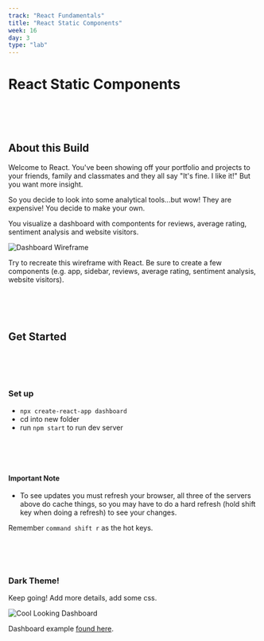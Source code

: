 ```yaml
---
track: "React Fundamentals"
title: "React Static Components"
week: 16
day: 3
type: "lab"
---
```


# React Static Components

<br>
<br>
<br>

## About this Build

Welcome to React. You've been showing off your portfolio and projects to your friends, family and classmates and they all say "It's fine. I like it!" But you want more insight.

So you decide to look into some analytical tools...but wow! They are expensive! You decide to make your own.

You visualize a dashboard with compontents for reviews, average rating, sentiment analysis and website visitors.

![Dashboard Wireframe](https://i.imgur.com/5mCo2tV.png)

Try to recreate this wireframe with React. Be sure to create a few components (e.g. app, sidebar, reviews, average rating, sentiment analysis, website visitors).

<br>
<br>
<br>

## Get Started

<br>
<br>
<br>

### Set up

- `npx create-react-app dashboard`
- cd into new folder
- run `npm start` to run dev server

<br>
<br>
<br>

#### Important Note

- To see updates you must refresh your browser, all three of the servers above do cache things, so you may have to do a hard refresh (hold shift key when doing a refresh) to see your changes.

Remember `command shift r` as the hot keys.

<br>
<br>
<br>

### Dark Theme!

Keep going! Add more details, add some css.

![Cool Looking Dashboard](https://i.imgur.com/3kPnrAq.png)

Dashboard example [found here](https://medium.muz.li/30-handpicked-excellent-dashboards-347e2407a057).
